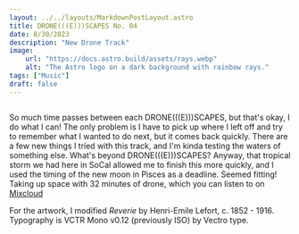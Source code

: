 ```yaml
---
layout: ../../layouts/MarkdownPostLayout.astro
title: DRONE(((E)))SCAPES No. 04
date: 8/30/2023
description: "New Drone Track"
image:
    url: "https://docs.astro.build/assets/rays.webp"
    alt: "The Astro logo on a dark background with rainbow rays."
tags: ["Music"]
draft: false
---
```


<img class="blog-post-image-lg" src="https://res.cloudinary.com/dzv7ytxjh/image/upload/f_auto,q_60/v1739348117/64eda90b86baea73fe48e026_DRONE_E_SCAPES_04_pqpwsk.png" alt="">

So much time passes between each DRONE(((E)))SCAPES, but that's okay, I do what I can! The only problem is I have to pick up where I left off and try to remember what I wanted to do next, but it comes back quickly. There are a few new things I tried with this track, and I'm kinda testing the waters of something else. What's beyond DRONE(((E)))SCAPES? Anyway, that tropical storm we had here in SoCal allowed me to finish this more quickly, and I used the timing of the new moon in Pisces as a deadline. Seemed fitting! Taking up space with 32 minutes of drone, which you can listen to on [Mixcloud]("https://www.mixcloud.com/aszaf/droneescapes-no-04/")

For the artwork, I modified _Reverie_ by Henri-Emile Lefort, c. 1852 - 1916. Typography is VCTR Mono v0.12 (previously ISO) by Vectro type.